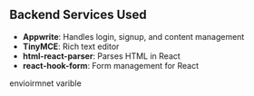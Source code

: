 ## Backend Services Used

- **Appwrite**: Handles login, signup, and content management
- **TinyMCE**: Rich text editor
- **html-react-parser**: Parses HTML in React
- **react-hook-form**: Form management for React

envioirmnet varible

